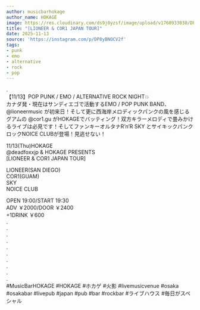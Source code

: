 ```yaml
---
author: musicbarhokage
author_name: HOKAGE
image: https://res.cloudinary.com/ds9j0yzsf/image/upload/v1760933030/DP8yBNOCV2f.jpg
title: "[LIONEER & COR1 JAPAN TOUR]"
date: 2025-11-13
source: 'https://instagram.com/p/DP8yBNOCV2f'
tags:
- punk
- emo
- alternative
- rock
- pop
---
```

.<br>
【11/13】POP PUNK / EMO / ALTERNATIVE ROCK NIGHT💥<br>
カナダ発・現在はサンディエゴで活動するEMO / POP PUNK BAND、　@lioneermusic が初来日！そして更に西海岸メロディックパンクの風を感じるグアムの @cor1.gu がHOKAGEでバッティング！双方キラーメロディで畳みかけるライブは必見です！そしてファンキーオルタナR’n’R SKY とサイキックパンクロックNOICE CLUBが登場！見逃せない！

11/13(Thu)HOKAGE<br>
@deadfoxxjp & HOKAGE PRESENTS<br>
[LIONEER & COR1 JAPAN TOUR]

LIONEER(SAN DIEGO)<br>
COR1(GUAM)<br>
SKY<br>
NOICE CLUB

OPEN 19:00/START 19:30<br>
ADV ￥2000/DOOR ￥2400<br>
+1DRINK ￥600<br>
.<br>
.<br>
.<br>
.<br>
.<br>
.<br>
.<br>
.<br>
.<br>
.<br>
#MusicBarHOKAGE #HOKAGE #ホカゲ #火影 #livemusicvenue #osaka #osakabar #livepub #japan #pub #bar #rockbar #ライブハウス #毎日がスペシャル